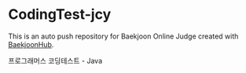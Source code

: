 # CodingTest-jcy
This is an auto push repository for Baekjoon Online Judge created with [BaekjoonHub](https://github.com/BaekjoonHub/BaekjoonHub).

프로그래머스 코딩테스트 - Java
